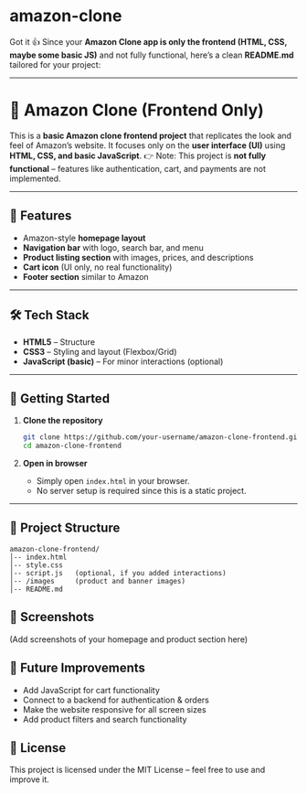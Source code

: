 # amazon-clone
Got it 👍 Since your **Amazon Clone app is only the frontend (HTML, CSS, maybe some basic JS)** and not fully functional, here’s a clean **README.md** tailored for your project:

---

# 🛒 Amazon Clone (Frontend Only)

This is a **basic Amazon clone frontend project** that replicates the look and feel of Amazon’s website. It focuses only on the **user interface (UI)** using **HTML, CSS, and basic JavaScript**.
👉 Note: This project is **not fully functional** – features like authentication, cart, and payments are not implemented.

---

## 📌 Features

* Amazon-style **homepage layout**
* **Navigation bar** with logo, search bar, and menu
* **Product listing section** with images, prices, and descriptions
* **Cart icon** (UI only, no real functionality)
* **Footer section** similar to Amazon

---

## 🛠️ Tech Stack

* **HTML5** – Structure
* **CSS3** – Styling and layout (Flexbox/Grid)
* **JavaScript (basic)** – For minor interactions (optional)

---

## 🚀 Getting Started

1. **Clone the repository**

   ```bash
   git clone https://github.com/your-username/amazon-clone-frontend.git
   cd amazon-clone-frontend
   ```

2. **Open in browser**

   * Simply open `index.html` in your browser.
   * No server setup is required since this is a static project.

---

## 📂 Project Structure

```
amazon-clone-frontend/
│-- index.html
│-- style.css
│-- script.js   (optional, if you added interactions)
│-- /images     (product and banner images)
│-- README.md
```

## 📸 Screenshots

(Add screenshots of your homepage and product section here)

## 🎯 Future Improvements

* Add JavaScript for cart functionality
* Connect to a backend for authentication & orders
* Make the website responsive for all screen sizes
* Add product filters and search functionality

## 📜 License

This project is licensed under the MIT License – feel free to use and improve it.

